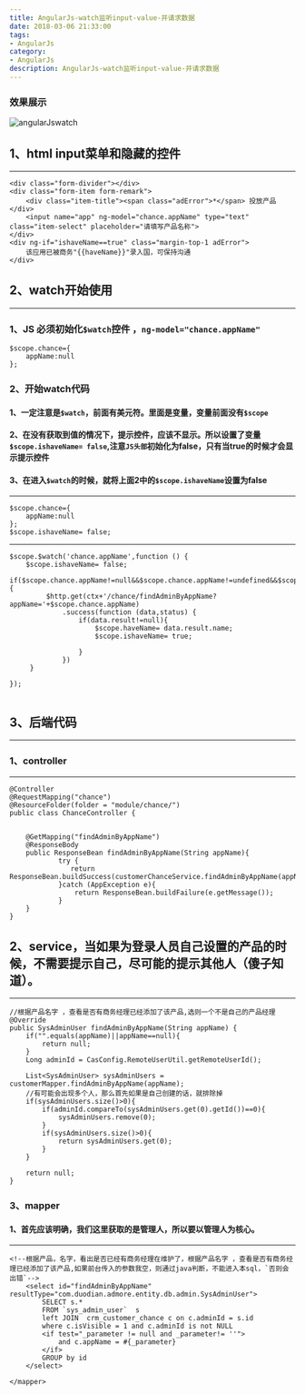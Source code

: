 ```yaml
---
title: AngularJs-watch监听input-value-并请求数据
date: 2018-03-06 21:33:00
tags: 
- AngularJs
category: 
- AngularJs
description: AngularJs-watch监听input-value-并请求数据
---
```

<!-- image url 
https://raw.githubusercontent.com/HealerJean123/HealerJean123.github.io/master/blogImages
-->

### 效果展示

![angularJswatch](https://raw.githubusercontent.com/HealerJean123/HealerJean123.github.io/master/blogImages/angularJswatch.gif)

## 1、html input菜单和隐藏的控件
---

```
<div class="form-divider"></div>
<div class="form-item form-remark">
    <div class="item-title"><span class="adError">*</span> 投放产品</div>
    <input name="app" ng-model="chance.appName" type="text" class="item-select" placeholder="请填写产品名称">
</div>
<div ng-if="ishaveName==true" class="margin-top-1 adError">
    该应用已被商务"{{haveName}}"录入国，可保持沟通
</div>

```
## 2、watch开始使用
---
### 1、JS 必须初始化`$watch`控件 ，`ng-model="chance.appName" ` 

```
$scope.chance={
    appName:null
};
```
### 2、开始watch代码
#### 1、一定注意是`$watch`，前面有美元符。里面是变量，变量前面没有`$scope`
#### 2、在没有获取到值的情况下，提示控件，应该不显示。所以设置了变量`$scope.ishaveName= false`,注意`JS头部`初始化为false，只有当true的时候才会显示提示控件
#### 3、在进入`$watch`的时候，就将上面2中的`$scope.ishaveName`设置为false
---

```
$scope.chance={
    appName:null
};
$scope.ishaveName= false;
```
---
```
$scope.$watch('chance.appName',function () {
    $scope.ishaveName= false;
     if($scope.chance.appName!=null&&$scope.chance.appName!=undefined&&$scope.chance.appName!=''){
         $http.get(ctx+'/chance/findAdminByAppName?appName='+$scope.chance.appName)
             .success(function (data,status) {
                 if(data.result!=null){
                     $scope.haveName= data.result.name;
                     $scope.ishaveName= true;

                 }
             })
     }

});


```
## 3、后端代码
--- 
### 1、controller
---
```
@Controller
@RequestMapping("chance")
@ResourceFolder(folder = "module/chance/")
public class ChanceController {


	@GetMapping("findAdminByAppName")
	@ResponseBody
	public ResponseBean findAdminByAppName(String appName){
	        try {
	           return ResponseBean.buildSuccess(customerChanceService.findAdminByAppName(appName));
	        }catch (AppException e){
	            return ResponseBean.buildFailure(e.getMessage());
	        }
	}
}

```

## 2、service，当如果为登录人员自己设置的产品的时候，不需要提示自己，尽可能的提示其他人（傻子知道）。
---

```
//根据产品名字 ，查看是否有商务经理已经添加了该产品,选则一个不是自己的产品经理
@Override
public SysAdminUser findAdminByAppName(String appName) {
    if("".equals(appName)||appName==null){
        return null;
    }
    Long adminId = CasConfig.RemoteUserUtil.getRemoteUserId();

    List<SysAdminUser> sysAdminUsers = customerMapper.findAdminByAppName(appName);
    //有可能会出现多个人，那么首先如果是自己创建的话，就排除掉
    if(sysAdminUsers.size()>0){
        if(adminId.compareTo(sysAdminUsers.get(0).getId())==0){
            sysAdminUsers.remove(0);
        }
        if(sysAdminUsers.size()>0){
            return sysAdminUsers.get(0);
        }
    }

    return null;
}

```
### 3、mapper
#### 1、首先应该明确，我们这里获取的是管理人，所以要以管理人为核心。
---

```
<!--根据产品，名字，看出是否已经有商务经理在维护了，根据产品名字 ，查看是否有商务经理已经添加了该产品,如果前台传入的参数我空，则通过java判断，不能进入本sql，`否则会出错`-->
    <select id="findAdminByAppName" resultType="com.duodian.admore.entity.db.admin.SysAdminUser">
        SELECT s.*
        FROM `sys_admin_user`  s
        left JOIN  crm_customer_chance c on c.adminId = s.id
        where c.isVisible = 1 and c.adminId is not NULL
        <if test="_parameter != null and _parameter!= ''">
            and c.appName = #{_parameter}
        </if>
        GROUP by id
    </select>

</mapper>

```



<!-- Gitalk 评论 start  -->

<link rel="stylesheet" href="https://unpkg.com/gitalk/dist/gitalk.css">
<script src="https://unpkg.com/gitalk@latest/dist/gitalk.min.js"></script> 
<div id="gitalk-container"></div>    
 <script type="text/javascript">
    var gitalk = new Gitalk({
		clientID: `1d164cd85549874d0e3a`,
		clientSecret: `527c3d223d1e6608953e835b547061037d140355`,
		repo: `HealerJean123.github.io`,
		owner: 'HealerJean123',
		admin: ['HealerJean123'],
		id: 'GitHub评论Gitalk插件',
    });
    gitalk.render('gitalk-container');
</script> 

<!-- Gitalk end -->

